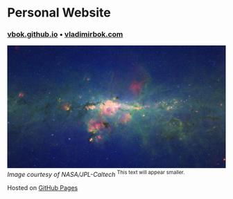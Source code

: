 # Personal Website

### [vbok.github.io](https://vbok.github.io/) • [vladimirbok.com](https://vladimirbok.com/)

![Milky Way galaxy](img/background.jpeg)
*Image courtesy of NASA/JPL-Caltech*
<sup>This text will appear smaller.</sup>


Hosted on [GitHub Pages](https://pages.github.com/)
